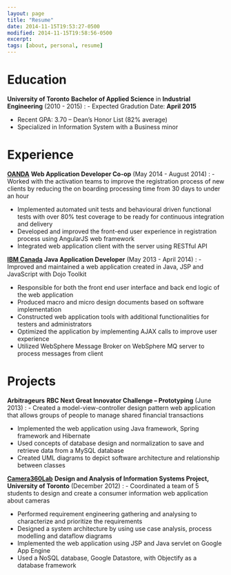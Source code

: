 ```yaml
---
layout: page
title: "Resume"
date: 2014-11-15T19:53:27-0500
modified: 2014-11-15T19:58:56-0500
excerpt:
tags: [about, personal, resume]
---
```


# Education

**University of Toronto**
**Bachelor of Applied Science** in **Industrial Engineering** (2010 - 2015)
: - Expected Gradution Date: **April 2015**
 - Recent GPA: 3.70 – Dean’s Honor List (82% average)
 - Specialized in Information System with a Business minor

# Experience

[**OANDA**](http://www.oanda.com/)
**Web Application Developer Co-op** (May 2014 - August 2014)
: - Worked with the activation teams to improve the registration process of new clients by reducing the on boarding processing time from 30 days to under an hour
 - Implemented automated unit tests and behavioural driven functional tests with over 80% test coverage to be ready for continuous integration and delivery
 - Developed and improved the front-end user experience in registration process using AngularJS web framework
 - Integrated web application client with the server using RESTful API

[**IBM Canada**](http://www.ibm.com/ca/en/)
**Java Application Developer** (May 2013 - April 2014)
: - Improved and maintained a web application created in Java, JSP and JavaScript with Dojo Toolkit
 - Responsible for both the front end user interface and back end logic of the web application
 - Produced macro and micro design documents based on software implementation
 - Constructed web application tools with additional functionalities for testers and administrators
 - Optimized the application by implementing AJAX calls to improve user experience
 - Utilized WebSphere Message Broker on WebSphere MQ server to process messages from client

# Projects

**Arbitrageurs**
**RBC Next Great Innovator Challenge – Prototyping** (June 2013)
: - Created a model-view-controller design pattern web application that allows groups of people to manage shared financial transactions
 - Implemented the web application using Java framework, Spring framework and Hibernate
 - Used concepts of database design and normalization to save and retrieve data from a MySQL database
 - Created UML diagrams to depict software architecture and relationship between classes


[**Camera360Lab**](http://camera360lab.appspot.com/)
**Design and Analysis of Information Systems Project, University of Toronto** (December 2012)
: - Coordinated a team of 5 students to design and create a consumer information web application about cameras
 - Performed requirement engineering gathering and analysing to characterize and prioritize the requirements
 - Designed a system architecture by using use case analysis, process modelling and dataflow diagrams
 - Implemented the web application using JSP and Java servlet on Google App Engine
 - Used a NoSQL database, Google Datastore, with Objectify as a database framework
